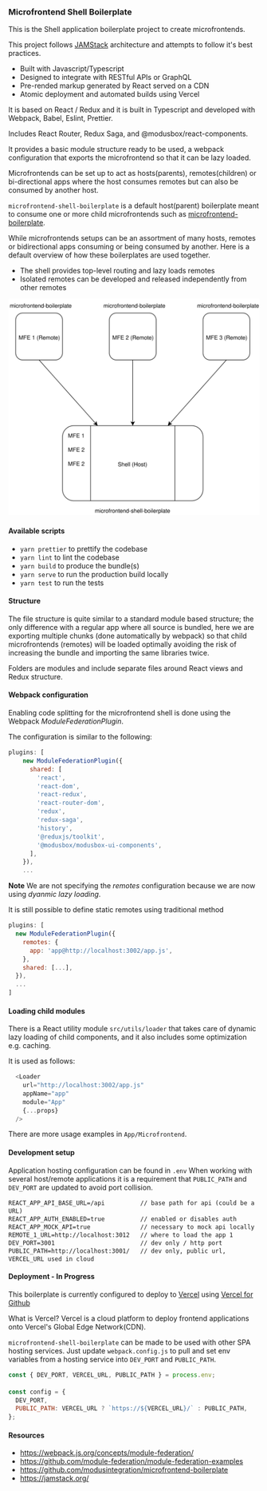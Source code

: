 ### Microfrontend Shell Boilerplate

This is the Shell application boilerplate project to create microfrontends.

This project follows [JAMStack](https://jamstack.org/) architecture and attempts
to follow it's best practices.

 - Built with Javascript/Typescript
 - Designed to integrate with RESTful APIs or GraphQL
 - Pre-rended markup generated by React served on a CDN
 - Atomic deployment and automated builds using Vercel

It is based on React / Redux and it is built in Typescript and developed with Webpack, Babel, Eslint, Prettier.

Includes React Router, Redux Saga, and @modusbox/react-components.

It provides a basic module structure ready to be used, a webpack configuration that exports the microfrontend so that it can be lazy loaded.

Microfrontends can be set up to act as hosts(parents), remotes(children) or
bi-directional apps where the host consumes remotes but can also be consumed by another host.

`microfrontend-shell-boilerplate` is a default host(parent) boilerplate
meant to consume one or more child microfrontends such as
[microfrontend-boilerplate](https://github.com/modusintegration/microfrontend-boilerplate).

While microfrontends setups can be an assortment of many hosts, remotes or
bidirectional apps consuming or being consumed by another.
Here is a default overview of how these boilerplates are used together.
 - The shell provides top-level routing and lazy loads remotes
 - Isolated remotes can be developed and released independently from other remotes
<img src="./docs/overview.svg">

#### Available scripts

 - `yarn prettier` to prettify the codebase
 - `yarn lint` to lint the codebase
 - `yarn build` to produce the bundle(s)
 - `yarn serve` to run the production build locally
 - `yarn test` to run the tests

#### Structure

The file structure is quite similar to a standard module based structure; the only difference with a regular app where all source is bundled, here we are exporting multiple chunks (done automatically by webpack) so that child microfrontends (remotes) will be loaded optimally avoiding the risk of increasing the bundle and importing the same libraries twice.

Folders are modules and include separate files around React views and Redux structure.


#### Webpack configuration

Enabling code splitting for the microfrontend shell is done using the Webpack _ModuleFederationPlugin_.

The configuration is similar to the following:
```javascript
plugins: [
    new ModuleFederationPlugin({
      shared: [
        'react',
        'react-dom',
        'react-redux',
        'react-router-dom',
        'redux',
        'redux-saga',
        'history',
        '@reduxjs/toolkit',
        '@modusbox/modusbox-ui-components',
      ],
    }),
    ...
```
**Note** We are not specifying the _remotes_ configuration because we are now using _dyanmic lazy loading_.

It is still possible to define static remotes using traditional method

```javascript
plugins: [
  new ModuleFederationPlugin({
    remotes: {
      app: 'app@http://localhost:3002/app.js',
    },
    shared: [...],
  }),
  ...
]
```

#### Loading child modules

There is a React utility module `src/utils/loader` that takes care of dynamic lazy loading of child components, and it also includes some optimization e.g. caching.

It is used as follows:
```javascript
  <Loader
    url="http://localhost:3002/app.js"
    appName="app"
    module="App"
    {...props}
  />
```
There are more usage examples in `App/Microfrontend`.

#### Development setup

Application hosting configuration can be found in `.env`
When working with several host/remote applications it is a requirement that
`PUBLIC_PATH` and `DEV_PORT` are updated to avoid port collision.

```
REACT_APP_API_BASE_URL=/api          // base path for api (could be a URL)
REACT_APP_AUTH_ENABLED=true          // enabled or disables auth
REACT_APP_MOCK_API=true              // necessary to mock api locally
REMOTE_1_URL=http://localhost:3012   // where to load the app 1
DEV_PORT=3001                        // dev only / http port
PUBLIC_PATH=http://localhost:3001/   // dev only, public url, VERCEL_URL used in cloud
```

#### Deployment - In Progress

This boilerplate is currently configured to deploy to [Vercel](https://vercel.com/docs)
using [Vercel for Github](https://vercel.com/docs/git/vercel-for-github)

What is Vercel? Vercel is a cloud platform to deploy frontend applications
onto Vercel's Global Edge Network(CDN).

`microfrontend-shell-boilerplate` can be made to be used with other SPA hosting services.
Just update `webpack.config.js` to pull and set env variables from a hosting service
into `DEV_PORT` and `PUBLIC_PATH`.

```javascript
const { DEV_PORT, VERCEL_URL, PUBLIC_PATH } = process.env;

const config = {
  DEV_PORT,
  PUBLIC_PATH: VERCEL_URL ? `https://${VERCEL_URL}/` : PUBLIC_PATH,
};
```

#### Resources

 - https://webpack.js.org/concepts/module-federation/
 - https://github.com/module-federation/module-federation-examples
 - https://github.com/modusintegration/microfrontend-boilerplate
 - https://jamstack.org/
